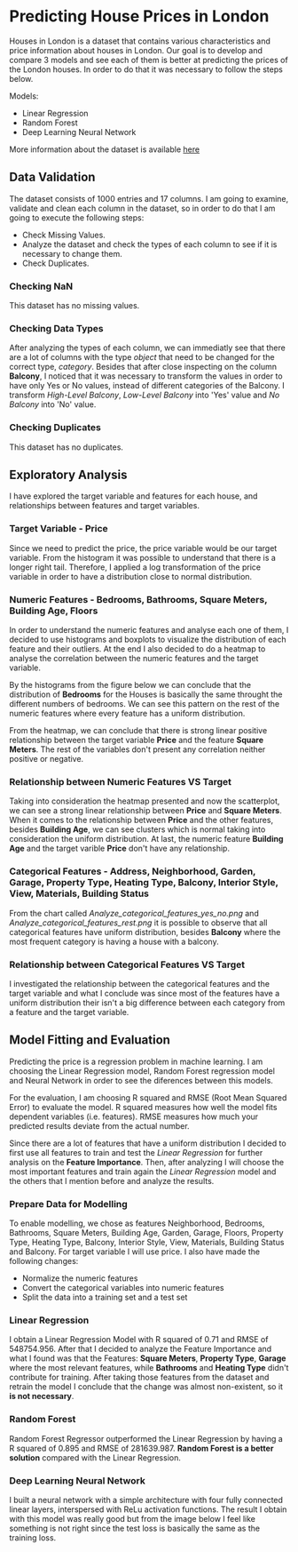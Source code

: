 # Predicting House Prices in London

Houses in London is a dataset that contains various characteristics and price information about houses in London. Our goal is to develop and compare 3 models and see each of them is better at predicting the prices of the London houses. In order to do that it was necessary to follow the steps below. 

Models:
* Linear Regression
* Random Forest
* Deep Learning Neural Network

More information about the dataset is available [here](https://www.kaggle.com/datasets/oktayrdeki/houses-in-london/data)

## Data Validation
The dataset consists of 1000 entries and 17 columns. I am going to examine, validate and clean each column in the dataset, so in order to do that I am going to execute the following steps:

* Check Missing Values.
* Analyze the dataset and check the types of each column to see if it is necessary to change them.
* Check Duplicates.

### Checking NaN
This dataset has no missing values. 

### Checking Data Types
After analyzing the types of each column, we can immediatly see that there are a lot of columns with the type *object* that need to be changed for the correct type, *category*. Besides that after close inspecting on the column **Balcony**, I noticed that it was necessary to transform the values in order to have only Yes or No values, instead of different categories of the Balcony. I transform *High-Level Balcony*, *Low-Level Balcony* into 'Yes' value and *No Balcony* into 'No' value.

### Checking Duplicates
This dataset has no duplicates. 


## Exploratory Analysis
I have explored the target variable and features for each house, and relationships between features and target variables.

### Target Variable - Price
Since we need to predict the price, the price variable would be our target variable. From the histogram it was possible to understand that there is a longer right tail. Therefore, I applied a log transformation of the price variable in order to have a distribution close to normal distribution.

### Numeric Features - Bedrooms, Bathrooms, Square Meters, Building Age, Floors
In order to understand the numeric features and analyse each one of them, I decided to use histograms and boxplots to visualize the distribution of each feature and their outliers. At the end I also decided to do a heatmap to analyse the correlation between the numeric features and the target variable.

By the histograms from the figure below we can conclude that the distribution of **Bedrooms** for the Houses is basically the same throught the different numbers of bedrooms. We can see this pattern on the rest of the numeric features where every feature has a uniform distribution. 

From the heatmap, we can conclude that there is strong linear positive relationship between the target variable **Price** and the feature **Square Meters**. The rest of the variables don't present any correlation neither positive or negative.

### Relationship between Numeric Features VS Target
Taking into consideration the heatmap presented and now the scatterplot, we can see a strong linear relationship between **Price** and **Square Meters**. When it comes to the relationship between **Price** and the other features, besides **Building Age**, we can see clusters which is normal taking into consideration the uniform distribution. At last, the numeric feature **Building Age** and the target varible **Price** don't have any relationship.


### Categorical Features - Address, Neighborhood, Garden, Garage, Property  Type, Heating Type, Balcony, Interior Style, View, Materials, Building Status
From the chart called *Analyze_categorical_features_yes_no.png* and *Analyze_categorical_features_rest.png* it is possible to observe that all categorical features have uniform distribution, besides **Balcony** where the most frequent category is having a house with a balcony.

### Relationship between Categorical Features VS Target
I investigated the relationship between the categorical features and the target variable and what I conclude was since most of the features have a uniform distribution their isn't a big difference between each category from a feature and the target variable. 

## Model Fitting and Evaluation
Predicting the price is a regression problem in machine learning. I am choosing the Linear Regression model, Random Forest regression model and Neural Network in order to see the diferences between this models.

For the evaluation, I am choosing R squared and RMSE (Root Mean Squared Error) to evaluate the model. R squared measures how well the model fits dependent variables (i.e. features). RMSE measures how much your predicted results deviate from the actual number.

Since there are a lot of features that have a uniform distribution I decided to first use all features to train and test the *Linear Regression* for further analysis on the **Feature Importance**. Then, after analyzing I will choose the most important features and train again the *Linear Regression* model and the others that I mention before and analyze the results.

### Prepare Data for Modelling
To enable modelling, we chose  as features Neighborhood, Bedrooms, Bathrooms, Square Meters, Building Age, Garden, Garage, Floors, Property Type, Heating Type, Balcony, Interior Style, View, Materials, Building Status and Balcony. For target variable I will use price. I also have made the following changes:
* Normalize the numeric features
* Convert the categorical variables into numeric features
* Split the data into a training set and a test set

### Linear Regression
I obtain a Linear Regression Model with R squared of 0.71 and RMSE of 548754.956. After that I decided to analyze the Feature Importance and what I found was that the Features: **Square Meters**, **Property Type**, **Garage** where the most relevant features, while **Bathrooms** and **Heating Type** didn't contribute for training. After taking those features from the dataset and retrain the model I conclude that the change was almost non-existent, so it **is not necessary**. 

### Random Forest 
Random Forest Regressor outperformed the Linear Regression by having a R squared of 0.895 and RMSE of 281639.987. **Random Forest is a better solution** compared with the Linear Regression.

### Deep Learning Neural Network
I built a neural network with a simple architecture with four fully connected linear layers, interspersed with ReLu activation functions. The result I obtain with this model was really good but from the image below I feel like something is not right since the test loss is basically the same as the training loss.

